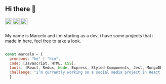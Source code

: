 ## Hi there 👋
<a href="https://www.linkedin.com/in/marcelo-barbalho-cruz/">
  <img align="left" alt="Marcelo Linkedin" width="22px" src="https://cdn.jsdelivr.net/npm/simple-icons@v3/icons/linkedin.svg" />
</a>
<a href="mailto:marcelo.barbalho8@gmail.com">
  <img align="left" alt="marcelo email" width="22px" src="https://cdn.jsdelivr.net/npm/simple-icons@v3/icons/gmail.svg" />
</a>
<a href="https://api.whatsapp.com/send?phone=+55 21 97223 6910">
  <img align="left" alt="marcelo whatsapp" width="22px" src="https://cdn.jsdelivr.net/npm/simple-icons@v3/icons/whatsapp.svg" />
</a>

<br>
<br>
<p>
My name is Marcelo and i`m starting as a dev, i have some projects that i made in here, feel free to take a look. </p>

```javascript

const marcelo = {
  pronouns: "he" | "him",
  code: [Javascript, HTML, CSS],
  tools: [React, Redux, Node, Express, Styled-Components, Jest, MongoDB],
  challenge: "I’m currently working on a social media project in React."
  }
```
